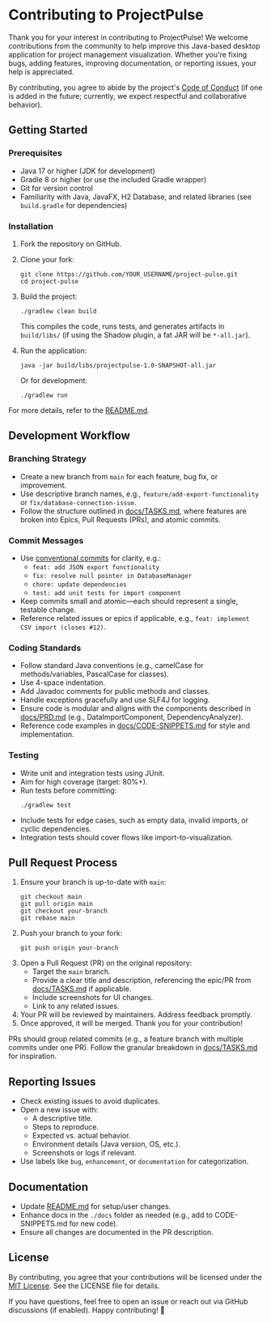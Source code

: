 # Contributing to ProjectPulse

Thank you for your interest in contributing to ProjectPulse! We welcome contributions from the community to help improve this Java-based desktop application for project management visualization. Whether you're fixing bugs, adding features, improving documentation, or reporting issues, your help is appreciated.

By contributing, you agree to abide by the project's [Code of Conduct](#code-of-conduct) (if one is added in the future; currently, we expect respectful and collaborative behavior).

## Getting Started

### Prerequisites
- Java 17 or higher (JDK for development)
- Gradle 8 or higher (or use the included Gradle wrapper)
- Git for version control
- Familiarity with Java, JavaFX, H2 Database, and related libraries (see `build.gradle` for dependencies)

### Installation
1. Fork the repository on GitHub.
2. Clone your fork:
   ```
   git clone https://github.com/YOUR_USERNAME/project-pulse.git
   cd project-pulse
   ```
3. Build the project:
   ```
   ./gradlew clean build
   ```
   This compiles the code, runs tests, and generates artifacts in `build/libs/` (if using the Shadow plugin, a fat JAR will be `*-all.jar`).

4. Run the application:
   ```
   java -jar build/libs/projectpulse-1.0-SNAPSHOT-all.jar
   ```
   Or for development:
   ```
   ./gradlew run
   ```

For more details, refer to the [README.md](./README.md#setup-instructions).

## Development Workflow

### Branching Strategy
- Create a new branch from `main` for each feature, bug fix, or improvement.
- Use descriptive branch names, e.g., `feature/add-export-functionality` or `fix/database-connection-issue`.
- Follow the structure outlined in [docs/TASKS.md](./docs/TASKS.md), where features are broken into Epics, Pull Requests (PRs), and atomic commits.

### Commit Messages
- Use [conventional commits](https://www.conventionalcommits.org/en/v1.0.0/) for clarity, e.g.:
  - `feat: add JSON export functionality`
  - `fix: resolve null pointer in DatabaseManager`
  - `chore: update dependencies`
  - `test: add unit tests for import component`
- Keep commits small and atomic—each should represent a single, testable change.
- Reference related issues or epics if applicable, e.g., `feat: implement CSV import (closes #12)`.

### Coding Standards
- Follow standard Java conventions (e.g., camelCase for methods/variables, PascalCase for classes).
- Use 4-space indentation.
- Add Javadoc comments for public methods and classes.
- Handle exceptions gracefully and use SLF4J for logging.
- Ensure code is modular and aligns with the components described in [docs/PRD.md](./docs/PRD.md) (e.g., DataImportComponent, DependencyAnalyzer).
- Reference code examples in [docs/CODE-SNIPPETS.md](./docs/CODE-SNIPPETS.md) for style and implementation.

### Testing
- Write unit and integration tests using JUnit.
- Aim for high coverage (target: 80%+).
- Run tests before committing:
  ```
  ./gradlew test
  ```
- Include tests for edge cases, such as empty data, invalid imports, or cyclic dependencies.
- Integration tests should cover flows like import-to-visualization.

## Pull Request Process
1. Ensure your branch is up-to-date with `main`:
   ```
   git checkout main
   git pull origin main
   git checkout your-branch
   git rebase main
   ```
2. Push your branch to your fork:
   ```
   git push origin your-branch
   ```
3. Open a Pull Request (PR) on the original repository:
   - Target the `main` branch.
   - Provide a clear title and description, referencing the epic/PR from [docs/TASKS.md](./docs/TASKS.md) if applicable.
   - Include screenshots for UI changes.
   - Link to any related issues.
4. Your PR will be reviewed by maintainers. Address feedback promptly.
5. Once approved, it will be merged. Thank you for your contribution!

PRs should group related commits (e.g., a feature branch with multiple commits under one PR). Follow the granular breakdown in [docs/TASKS.md](./docs/TASKS.md) for inspiration.

## Reporting Issues
- Check existing issues to avoid duplicates.
- Open a new issue with:
  - A descriptive title.
  - Steps to reproduce.
  - Expected vs. actual behavior.
  - Environment details (Java version, OS, etc.).
  - Screenshots or logs if relevant.
- Use labels like `bug`, `enhancement`, or `documentation` for categorization.

## Documentation
- Update [README.md](./README.md) for setup/user changes.
- Enhance docs in the `./docs` folder as needed (e.g., add to CODE-SNIPPETS.md for new code).
- Ensure all changes are documented in the PR description.

## License
By contributing, you agree that your contributions will be licensed under the [MIT License](./LICENSE). See the LICENSE file for details.

If you have questions, feel free to open an issue or reach out via GitHub discussions (if enabled). Happy contributing! 🚀
